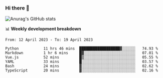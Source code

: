 ### Hi there 👋
![Anurag's GitHub stats](https://github-readme-stats.vercel.app/api?username=jami1024&show_icons=true&theme=radical)

📊 **Weekly development breakdown**
<!--START_SECTION:waka-->

```text
From: 12 April 2023 - To: 19 April 2023

Python           11 hrs 46 mins  ██████████████████▓░░░░░░   74.93 %
Markdown         1 hr 6 mins     █▓░░░░░░░░░░░░░░░░░░░░░░░   07.01 %
Vue.js           52 mins         █▒░░░░░░░░░░░░░░░░░░░░░░░   05.55 %
YAML             33 mins         █░░░░░░░░░░░░░░░░░░░░░░░░   03.57 %
Bash             24 mins         ▓░░░░░░░░░░░░░░░░░░░░░░░░   02.62 %
TypeScript       20 mins         ▓░░░░░░░░░░░░░░░░░░░░░░░░   02.16 %
```

<!--END_SECTION:waka-->
<!--
**jami1024/jami1024** is a ✨ _special_ ✨ repository because its `README.md` (this file) appears on your GitHub profile.

Here are some ideas to get you started:

- 🔭 I’m currently working on ...
- 🌱 I’m currently learning ...
- 👯 I’m looking to collaborate on ...
- 🤔 I’m looking for help with ...
- 💬 Ask me about ...
- 📫 How to reach me: ...
- 😄 Pronouns: ...
- ⚡ Fun fact: ...
-->
